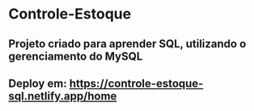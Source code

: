 # Controle-Estoque

## Projeto criado para aprender SQL, utilizando o gerenciamento do MySQL

## Deploy em: https://controle-estoque-sql.netlify.app/home

